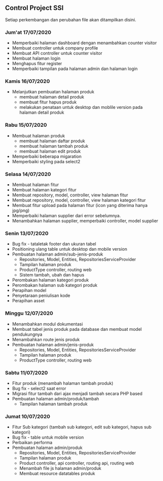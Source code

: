 ## Control Project SSI

Setiap perkembangan dan perubahan file akan ditampilkan disini.

<h3><b>Jum'at 17/07/2020</b></h3>

<ul> 
    <li>Memperbaiki halaman dashboard dengan menambahkan counter visitor</li>
    <li>Membuat controller untuk company profile</li>
    <li>Membuat API controller untuk counter visitor</li>
    <li>Membuat halaman login</li>
    <li>Menghapus fitur register</li>
    <li>Memperbaiki tampilan pada halaman admin dan halaman login</li>
</ul>

<h3><b>Kamis 16/07/2020</b></h3>

<ul> 
    <li>Melanjutkan pembuatan halaman produk
        <ul>
            <li> membuat halaman detail produk</li>
            <li> membuat fitur hapus  produk</li>
            <li> melakukan penataan untuk desktop dan moblile version pada halaman detail produk</li>
        </ul>
    </li>
</ul>

<h3><b>Rabu 15/07/2020</b></h3>

<ul> 
    <li>Membuat halaman produk
        <ul>
            <li> membuat halaman daftar produk</li>
            <li> membuat halaman tambah produk</li>
            <li> membuat halaman edit produk</li>
        </ul>
    </li>
    <li>Memperbaiki beberapa migaration</li>
    <li>Memperbaiki styling pada select2</li>
</ul>

<h3><b>Selasa 14/07/2020</b></h3>

<ul> 
    <li>Membuat halaman fitur</li>
    <li>Membuat halaman kategori fitur</li>
    <li>Membuat repository, model, controller, view halaman fitur</li>
    <li>Membuat repository, model, controller, view halaman kategori fitur</li>
    <li>Membuat fitur upload pada halaman fitur (icon yang diterima hanya jpg/png)</li>
    <li>Memperbaiki halaman supplier dari error sebelumnya.</li>
    <li>Menambahkan halaman supplier, memperbaiki controller, model supplier</li>
</ul>

<h3><b>Senin 13/07/2020</b></h3>

<ul> 
    <li>Bug fix - tataletak footer dan ukuran tabel</li>
    <li>Positioning ulang table untuk desktop dan mobile version</li>
    <li>
        Pembuatan halaman admin/sub-jenis-produk
        <ul>
            <li>Repositories, Model, Entities, RepositoriesServiceProvider</li>
            <li>Tampilan halaman produk</li>
            <li>ProductType controller, routing web</li>
            <li>Sistem tambah, ubah dan hapus</li>
        </ul>
    </li>
    <li>Perombakan halaman kategori produk</li>
    <li>Perombakan halaman sub kategori produk</li>
    <li>Perapihan model</li>
    <li>Penyetaraan peniulisan kode</li>
    <li>Perapihan asset</li>
</ul>

<h3><b>Minggu 12/07/2020</b></h3>

<ul> 
    <li>Menambahkan modul dokumentasi</li>
    <li>Membuat tabel jenis produk pada database dan membuat model pendukungnya</li>
    <li>Menambahkan route jenis produk</li>
    <li>
        Pembuatan halaman admin/jenis-produk
        <ul>
            <li>Repositories, Model, Entities, RepositoriesServiceProvider</li>
            <li>Tampilan halaman produk</li>
            <li>ProductType controller, routing web</li>
        </ul>
    </li>
</ul>

<h3><b>Sabtu 11/07/2020</b></h3>

<ul> 
    <li>Fitur produk (menambah halaman tambah produk)</li>
    <li>Bug fix - select2 saat error</li>
    <li>Migrasi fitur tambah dari ajax menjadi tambah secara PHP based</li>
    <li>
        Pembuatan halaman admin/produk/tambah
        <ul>
            <li>Tampilan halaman tambah produk</li>
        </ul>
    </li>
</ul>

<h3><b>Jumat 10/07/2020</b></h3>

<ul> 
    <li>Fitur Sub kategori (tambah sub kategori, edit sub kategori, hapus sub kategori)</li>
    <li>Bug fix - table untuk mobile version</li>
    <li>Perbaikan performa </li>
    <li>
        Pembuatan halaman admin/produk
        <ul>
            <li>Repositories, Model, Entities, RepositoriesServiceProvider</li>
            <li>Tampilan halaman produk</li>
            <li>Product controller, api controller, routing api, routing web</li>
            <li>Menambah file js halaman admin/produk</li>
            <li>Membuat resource datatables produk</li>
        </ul>
    </li>
</ul>
